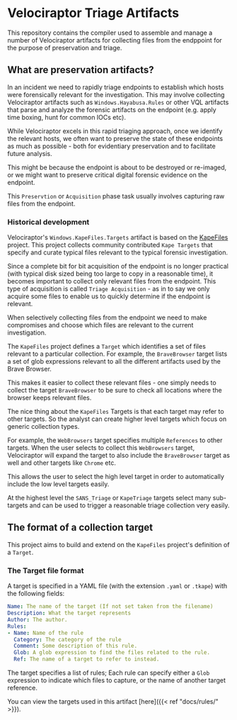 # Velociraptor Triage Artifacts

This repository contains the compiler used to assemble and manage a
number of Velociraptor artifacts for collecting files from the
endppoint for the purpose of preservation and triage.

## What are preservation artifacts?

In an incident we need to rapidly triage endpoints to establish which
hosts were forensically relevant for the investigation. This may
involve collecting Velociraptor artifacts such as
`Windows.Hayabusa.Rules` or other VQL artifacts that parse and analyze
the forensic artifacts on the endpoint (e.g. apply time boxing, hunt
for common IOCs etc).

While Velociraptor excels in this rapid triaging approach, once we
identify the relevant hosts, we often want to preserve the state of
these endpoints as much as possible - both for evidentiary
preservation and to facilitate future analysis.

This might be because the endpoint is about to be destroyed or
re-imaged, or we might want to preserve critical digital forensic
evidence on the endpoint.

This `Preservtion` or `Acquisition` phase task usually involves
capturing raw files from the endpoint.

### Historical development

Velociraptor's `Windows.KapeFiles.Targets` artifact is based on the
[KapeFiles](https://github.com/EricZimmerman/KapeFiles) project. This
project collects community contributed `Kape Targets` that specify and
curate typical files relevant to the typical forensic investigation.

Since a complete bit for bit acquisition of the endpoint is no longer
practical (with typical disk sized being too large to copy in a
reasonable time), it becomes important to collect only relevant files
from the endpoint. This type of acquisition is called `Triage
Acquisition` - as in to say we only acquire some files to enable us to
quickly determine if the endpoint is relevant.

When selectively collecting files from the endpoint we need to make
compromises and choose which files are relevant to the current
investigation.

The `KapeFiles` project defines a `Target` which identifies a set of
files relevant to a particular collection. For example, the
`BraveBrowser` target lists a set of glob expressions relevant to all
the different artifacts used by the Brave Browser.

This makes it easier to collect these relevant files - one simply
needs to collect the target `BraveBrowser` to be sure to check all
locations where the browser keeps relevant files.

The nice thing about the `KapeFiles` Targets is that each target may
refer to other targets. So the analyst can create higher level targets
which focus on generic collection types.

For example, the `WebBrowsers` target specifies multiple `References`
to other targets. When the user selects to collect this `WebBrowsers`
target, Velociraptor will expand the target to also include the
`BraveBrowser` target as well and other targets like `Chrome` etc.

This allows the user to select the high level target in order to
automatically include the low level targets easily.

At the highest level the `SANS_Triage` or `KapeTriage` targets select
many sub-targets and can be used to trigger a reasonable triage
collection very easily.

## The format of a collection target

This project aims to build and extend on the `KapeFiles` project's
definition of a `Target`.

### The Target file format

A target is specified in a YAML file (with the extension `.yaml` or
`.tkape`) with the following fields:

```yaml
Name: The name of the target (If not set taken from the filename)
Description: What the target represents
Author: The author.
Rules:
- Name: Name of the rule
  Category: The category of the rule
  Comment: Some description of this rule.
  Glob: A glob expression to find the files related to the rule.
  Ref: The name of a target to refer to instead.
```

The target specifies a list of rules; Each rule can specify either a
`Glob` expression to indicate which files to capture, or the name of
another target reference.

You can view the targets used in this artifact [here]({{< ref
"docs/rules/" >}}).
